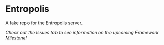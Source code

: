 Entropolis
==========

A fake repo for the Entropolis server.

*Check out the Issues tab to see information on the upcoming Framework Milestone!*
